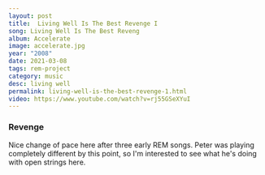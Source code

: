 ```yaml
---
layout: post
title:  Living Well Is The Best Revenge I
song: Living Well Is The Best Reveng
album: Accelerate
image: accelerate.jpg
year: "2008"
date: 2021-03-08
tags: rem-project
category: music
desc: living well
permalink: living-well-is-the-best-revenge-1.html
video: https://www.youtube.com/watch?v=rj55GSeXYuI
---
```


### Revenge
Nice change of pace here after three early REM songs. Peter was playing completely different by this point, so I'm interested to see what he's doing with open strings here.